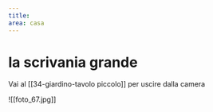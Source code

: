 ```yaml
---
title: 
area: casa
---
```

# la scrivania grande

Vai al [[34-giardino-tavolo piccolo]] per uscire dalla camera

![[foto_67.jpg]]